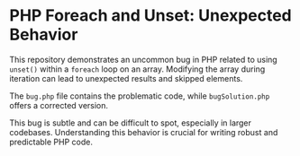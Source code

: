 # PHP Foreach and Unset: Unexpected Behavior
This repository demonstrates an uncommon bug in PHP related to using `unset()` within a `foreach` loop on an array. Modifying the array during iteration can lead to unexpected results and skipped elements.

The `bug.php` file contains the problematic code, while `bugSolution.php` offers a corrected version.

This bug is subtle and can be difficult to spot, especially in larger codebases.  Understanding this behavior is crucial for writing robust and predictable PHP code.